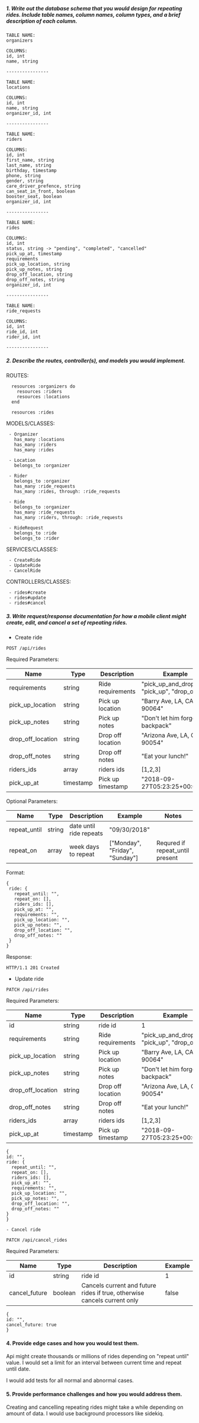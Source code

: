 ##### 1. Write out the database schema that you would design for repeating rides. Include table names, column names, column types, and a brief description of each column.


```
TABLE NAME:
organizers

COLUMNS:
id, int
name, string

----------------

TABLE NAME:
locations

COLUMNS:
id, int
name, string
organizer_id, int

----------------

TABLE NAME:
riders

COLUMNS:
id, int
first_name, string
last_name, string
birthday, timestamp
phone, string
gender, string
care_driver_prefence, string
can_seat_in_front, boolean
booster_seat, boolean
organizer_id, int

----------------

TABLE NAME:
rides

COLUMNS:
id, int
status, string -> "pending", "completed", "cancelled"
pick_up_at, timestamp
requirements
pick_up_location, string
pick_up_notes, string
drop_off_location, string 
drop_off_notes, string
organizer_id, int

----------------

TABLE NAME:
ride_requests

COLUMNS:
id, int
ride_id, int
rider_id, int

----------------

```

#####  2. Describe the routes, controller(s), and models you would implement.

ROUTES:

```
  resources :organizers do
    resources :riders
    resources :locations
  end

  resources :rides
```

MODELS/CLASSES:
```
 - Organizer 
   has_many :locations 
   has_many :riders 
   has_many :rides
 
 - Location
   belongs_to :organizer
 
 - Rider
   belongs_to :organizer
   has_many :ride_requests
   has_many :rides, through: :ride_requests
 
 - Ride
   belongs_to :organizer
   has_many :ride_requests
   has_many :riders, through: :ride_requests
 
 - RideRequest
   belongs_to :ride
   belongs_to :rider
```
   
SERVICES/CLASSES:
```
 - CreateRide
 - UpdateRide
 - CancelRide
```

   
CONTROLLERS/CLASSES:
```
 - rides#create
 - rides#update
 - rides#cancel
```
 
#####  3. Write request/response documentation for how a mobile client might create, edit, and cancel a set of repeating rides.
 
 - Create ride 
 
 ```
 POST /api/rides
 ```
 
 Required Parameters:
 
 Name | Type | Description | Example
 --- | --- | --- | ---
 requirements | string | Ride requirements | "pick_up_and_drop_off", "pick_up", "drop_off
 pick_up_location | string | Pick up location | "Barry Ave, LA, CA, 90064"
 pick_up_notes | string | Pick up notes | "Don't let him forget his backpack"
 drop_off_location | string | Drop off location | "Arizona Ave, LA, CA, 90054"
 drop_off_notes | string | Drop off notes | "Eat your lunch!"
 riders_ids | array | riders ids | [1,2,3]
 pick_up_at | timestamp | Pick up timestamp | "2018-09-27T05:23:25+00:00"
 
 Optional Parameters:
  
   Name | Type | Description | Example | Notes
    --- | --- | --- | --- | ---
   repeat_until | string | date until ride repeats | "09/30/2018" | 
   repeat_on | array | week days to repeat | ["Monday", "Friday", "Sunday"] | Requred if repeat_until  present
 
  Format:
 
  ```
 {
   ride: {
     repeat_until: "",
     repeat_on: [],
     riders_ids: [],
     pick_up_at: "",
     requirements: "",
     pick_up_location: "",
     pick_up_notes: "",
     drop_off_location: "",
     drop_off_notes: ""
   }
 }
  ```

  Response:
  
  ```
  HTTP/1.1 201 Created
  ```
  
  - Update ride 

 ```
 PATCH /api/rides
 ```
 
  Required Parameters:
 
 Name | Type | Description | Example
 --- | --- | --- | ---
 id | string | ride id | 1
 requirements | string | Ride requirements | "pick_up_and_drop_off", "pick_up", "drop_off
 pick_up_location | string | Pick up location | "Barry Ave, LA, CA, 90064"
 pick_up_notes | string | Pick up notes | "Don't let him forget his backpack"
 drop_off_location | string | Drop off location | "Arizona Ave, LA, CA, 90054"
 drop_off_notes | string | Drop off notes | "Eat your lunch!"
 riders_ids | array | riders ids | [1,2,3]
 pick_up_at | timestamp | Pick up timestamp | "2018-09-27T05:23:25+00:00"
 
   ```
 {
   id: "",
   ride: {
     repeat_until: "",
     repeat_on: [],
     riders_ids: [],
     pick_up_at: "",
     requirements: "",
     pick_up_location: "",
     pick_up_notes: "",
     drop_off_location: "",
     drop_off_notes: ""
   }
 }
  ```
  
    - Cancel ride 

 ```
 PATCH /api/cancel_rides
 ```
 
  Required Parameters:
 
 Name | Type | Description | Example
 --- | --- | --- | ---
 id | string | ride id | 1
 cancel_future | boolean | Cancels current and future rides if true, otherwise cancels current only | false
 
   ```
 {
   id: "",
   cancel_future: true
 }
  ```
  
####  4. Provide edge cases and how you would test them.

Api might create thousands or millions of rides depending on "repeat until" value. I would  set a limit for an interval between current time and repeat until date. 

I would add tests for all normal and abnormal cases.


####  5. Provide performance challenges and how you would address them.

Creating and cancelling repeating rides might take a while depending on amount of data. I would use background processors like sidekiq. 
